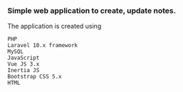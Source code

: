 ### Simple web application to create, update notes.

The application is created using

    PHP
    Laravel 10.x framework
    MySQL
    JavaScript
    Vue JS 3.x
    Inertia JS
    Bootstrap CSS 5.x
    HTML

